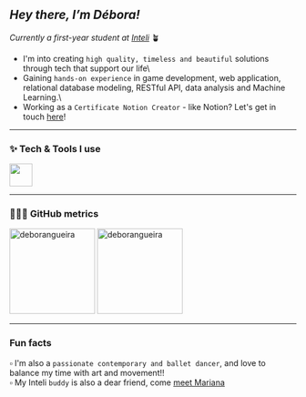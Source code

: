  ## _Hey there, I’m Débora!_
*Currently a first-year student at [Inteli](https://www.inteli.edu.br/)* 🪴 

- I'm into creating `high quality, timeless and beautiful` solutions through tech that support our life\
- Gaining `hands-on experience` in game development, web application, relational database modeling, RESTful API, data analysis and Machine Learning.\
- Working as a `Certificate Notion Creator` - like Notion? Let's get in touch [here](https://deborapereira.notion.site/8c2e24965d3b48fda6a5a1fdf89449b3)!  

--- 

### ✨ Tech & Tools I use

<img src="https://skillicons.dev/icons?i=html,css,js,python,vscode,supabase,npm,github,figma,notion,nodejs,postgresql" height="40"/>

---
### 👩🏻‍💻 GitHub metrics

 <div align="left">
 <td><img height="150em" src="https://github-readme-stats.vercel.app/api?username=deborangueira&show_icons=true&locale=en" alt="deborangueira" /></a>
  <a href="https://github.com/deborangueira" target="_blank">
    <img height="150em" src="https://github-readme-stats.vercel.app/api/top-langs/?username=deborangueira&layout=compact" alt="deborangueira"/>
  </a>
</div>  

---
### Fun facts

▫️ I'm also a `passionate contemporary and ballet dancer`, and love to balance my time with art and movement!!\
▫️ My Inteli `buddy` is also a dear friend, come [meet Mariana](https://github.com/marimari0945)
